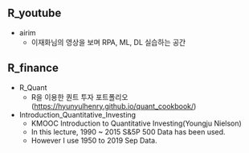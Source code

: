 

## R_youtube
- airim 
  * 이재화님의 영상을 보며 RPA, ML, DL 실습하는 공간

## R_finance
- R_Quant 
  * R을 이용한 퀀트 투자 포트폴리오(https://hyunyulhenry.github.io/quant_cookbook/)
- Introduction_Quantitative_Investing
  * KMOOC Introduction to Quantitative Investing(Youngju Nielson)
  * In this lecture, 1990 ~ 2015 S&5P 500 Data has been used. 
  * However I use 1950 to 2019 Sep Data.
